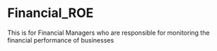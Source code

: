 # Financial_ROE
This is for Financial Managers who are responsible for monitoring the financial performance of businesses
